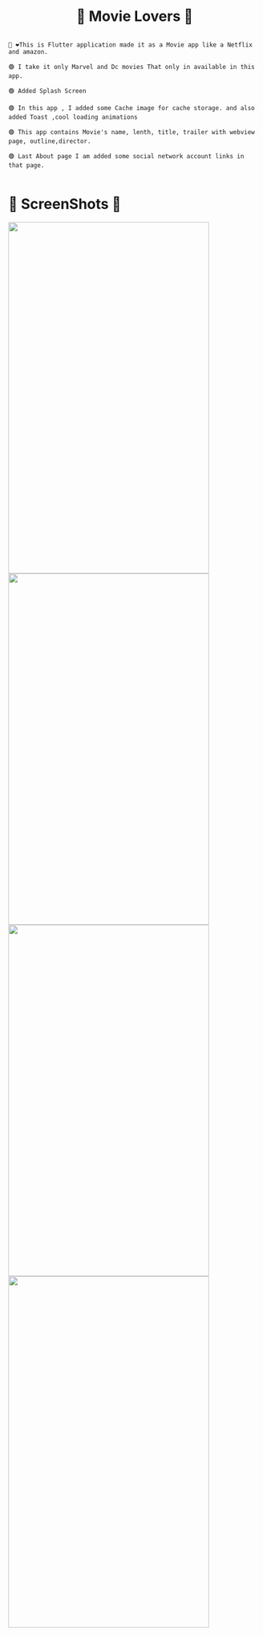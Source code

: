 <h1 align="center">🦾 Movie Lovers 👀</h1>  

```

👋 ❤️This is Flutter application made it as a Movie app like a Netflix and amazon.

🟢 I take it only Marvel and Dc movies That only in available in this app. 

🟢 Added Splash Screen

🟢 In this app , I added some Cache image for cache storage. and also added Toast ,cool loading animations 

🟢 This app contains Movie's name, lenth, title, trailer with webview page, outline,director.

🟢 Last About page I am added some social network account links in that page.


```



##

# 🤳 ScreenShots 👀 




<img src="https://user-images.githubusercontent.com/44917891/106453599-906c4080-64af-11eb-856f-9d8aeac63c50.jpg" width="400" height="700">                  <img src="https://user-images.githubusercontent.com/44917891/106453609-94985e00-64af-11eb-9755-e5a5baf4a2eb.jpg" width="400" height="700"> 
<img src="https://user-images.githubusercontent.com/44917891/106453623-982be500-64af-11eb-9b6d-4d96ba8adbe4.jpg" width="400" height="700">                  <img src="https://user-images.githubusercontent.com/44917891/106453633-9a8e3f00-64af-11eb-82af-1442a3856e72.jpg" width="400" height="700"> 
